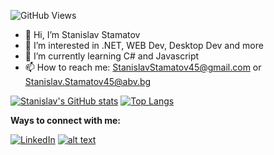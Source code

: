 ![GitHub Views](https://komarev.com/ghpvc/?username=StanchosCodes)
- 👋 Hi, I’m Stanislav Stamatov
- 👀 I’m interested in .NET, WEB Dev, Desktop Dev and more
- 🌱 I’m currently learning C# and Javascript
- 📫 How to reach me: StanislavStamatov45@gmail.com or Stanislav.Stamatov45@abv.bg

<!---
StanchosCodes/StanchosCodes is a ✨ special ✨ repository because its `README.md` (this file) appears on your GitHub profile.
You can click the Preview link to take a look at your changes.
--->

[![Stanislav's GitHub stats](https://github-readme-stats.vercel.app/api?username=StanchosCodes)](https://github.com/StanchosCodes/github-readme-stats)
[![Top Langs](https://github-readme-stats.vercel.app/api/top-langs/?username=StanchosCodes&layout=compact)](https://github.com/StanchosCodes/github-readme-stats)

<b>Ways to connect with me:</b>

[![LinkedIn][1.1]][1]
[![alt text][2.1]][2]

[1.1]: https://i.imgur.com/P3YfQoD.png (LinkedIn)
[2.1]: https://i.imgur.com/P3YfQoD.png (Facebook)

[1]: https://www.linkedin.com/in/stanislav-stamatov-402647255
[2]: https://www.facebook.com/Stanislav.Stamatov45

